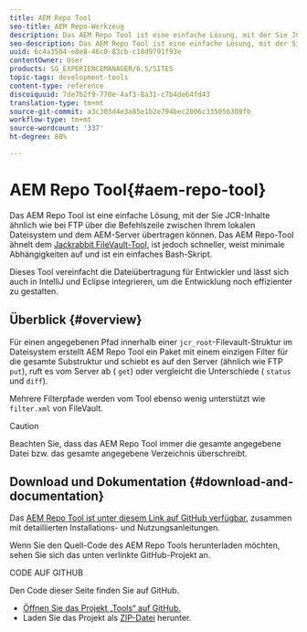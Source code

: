 ```yaml
---
title: AEM Repo Tool
seo-title: AEM Repo-Werkzeug
description: Das AEM Repo Tool ist eine einfache Lösung, mit der Sie JCR-Inhalte ähnlich wie bei FTP über die Befehlszeile zwischen Ihrem lokalen Dateisystem und dem AEM-Server übertragen können. Das AEM Repo Tool ähnelt dem Jackrabbit FileVault-Tool, ist aber schneller, hat minimale Abhängigkeiten und besteht aus einem einfachen Bash-Skript.
seo-description: Das AEM Repo Tool ist eine einfache Lösung, mit der Sie JCR-Inhalte ähnlich wie bei FTP über die Befehlszeile zwischen Ihrem lokalen Dateisystem und dem AEM-Server übertragen können. Das AEM Repo Tool ähnelt dem Jackrabbit FileVault-Tool, ist aber schneller, hat minimale Abhängigkeiten und besteht aus einem einfachen Bash-Skript.
uuid: 6c4a3504-e8e8-46c0-83cb-c18d9791f93e
contentOwner: User
products: SG_EXPERIENCEMANAGER/6.5/SITES
topic-tags: development-tools
content-type: reference
discoiquuid: 7de7b2f9-770e-4af3-8a31-c7b4de64fd43
translation-type: tm+mt
source-git-commit: a3c303d4e3a85e1b2e794bec2006c335056309fb
workflow-type: tm+mt
source-wordcount: '337'
ht-degree: 80%

---
```



# AEM Repo Tool{#aem-repo-tool}

Das AEM Repo Tool ist eine einfache Lösung, mit der Sie JCR-Inhalte ähnlich wie bei FTP über die Befehlszeile zwischen Ihrem lokalen Dateisystem und dem AEM-Server übertragen können. Das AEM Repo-Tool ähnelt dem [Jackrabbit FileVault-Tool](/help/sites-developing/ht-vlttool.md), ist jedoch schneller, weist minimale Abhängigkeiten auf und ist ein einfaches Bash-Skript.

Dieses Tool vereinfacht die Dateiübertragung für Entwickler und lässt sich auch in IntelliJ und Eclipse integrieren, um die Entwicklung noch effizienter zu gestalten.

## Überblick {#overview}

Für einen angegebenen Pfad innerhalb einer `jcr_root`-Filevault-Struktur im Dateisystem erstellt AEM Repo Tool ein Paket mit einem einzigen Filter für die gesamte Substruktur und schiebt es auf den Server (ähnlich wie FTP `put`), ruft es vom Server ab ( `get`) oder vergleicht die Unterschiede ( `status` und `diff`).

Mehrere Filterpfade werden vom Tool ebenso wenig unterstützt wie `filter.xml` von FileVault.

>[!CAUTION]
>
>Beachten Sie, dass das AEM Repo Tool immer die gesamte angegebene Datei bzw. das gesamte angegebene Verzeichnis überschreibt.

## Download und Dokumentation  {#download-and-documentation}

Das [AEM Repo Tool ist unter diesem Link auf GitHub verfügbar](https://github.com/Adobe-Marketing-Cloud/tools/tree/master/repo), zusammen mit detaillierten Installations- und Nutzungsanleitungen.

Wenn Sie den Quell-Code des AEM Repo Tools herunterladen möchten, sehen Sie sich das unten verlinkte GitHub-Projekt an.

CODE AUF GITHUB

Den Code dieser Seite finden Sie auf GitHub.

* [Öffnen Sie das Projekt „Tools“ auf GitHub.](https://github.com/Adobe-Marketing-Cloud/tools)
* Laden Sie das Projekt als [ZIP-Datei](https://github.com/Adobe-Marketing-Cloud/tools/archive/master.zip) herunter.

